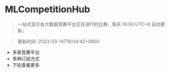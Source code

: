 # MLCompetitionHub

> 一站式显示各大数据竞赛平台正在进行的比赛，每天 16:00 UTC+8 自动更新。
  
> 更新时间: 2023-03-14T16:04:42+0800 

* 多家竞赛平台
* 多种订阅方式
* 下拉查看更多